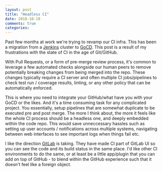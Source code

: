 ```yaml
---
layout: post
title: "Headless CI"
date: 2018-10-10
comments: true
categories:
---
```


Past few months at work we're trying to revamp our CI infra. This has
been a migration from a [Jenkins](https://jenkins.io) cluster to [GoCD](https://www.gocd.org).
This post is a result of my frustrations with the state of CI in the age of Git/GitHub.

With Pull Requests, or a form of pre-merge review process, it's common
to leverage a few automated checks alongside our human peers to remove
potentially breaking changes from being merged into the repo. These
changes typically require a CI server and often multiple CI
jobs/pipelines to check test run / coverage results, linting, or any other policy
that can be automatically enforced.

This is where you need to integrate your GitHub/what have you with your
GoCD or the likes. And it's a time consuming task for any complicated
project. You essentially, setup pipelines that are somewhat duplicate
to be executed pre and post merge. The more I think about, the more it
feels like the whole CI process should be a headless one, and deeply
embedded within the code repo. This would save unneccessary hassles such
as setting up user accounts / notifications across multiple systems,
navigating between web interfaces to see important logs when things
fail etc.

I like the direction [GitLab](https://about.gitlab.com/features/gitlab-ci-cd/) is taking.
They have made CI part of GitLab UI so you can see the code and its
build status in the same place. I'd like other CI environments to do the
same, or at least be a little app/plugin that you can add on top of GitHub - to
blend within the GitHub experience such that it doesn't feel like a
foreign object.


